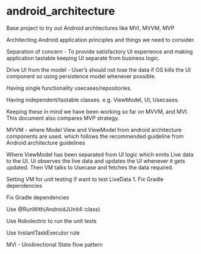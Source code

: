 # android_architecture
Base project to try out Android architectures like MVI, MVVM, MVP

Architecting Android application principles and things we need to consider.

Separation of concern -  To provide satisfactory UI experience and making application tastable keeping UI separate from business logic.

Drive UI from the model - User’s should not lose the data if OS kills the UI component so using persistence model whenever possible. 

Having single functionality usecases/repositories.   

Having independent/tastable classes. e.g. ViewModel, UI, Usecases.

Keeping these in mind we have been working so far on MVVM, and MVI. This document also compares MVP strategy. 

MVVM - where Model View and ViewModel from android architecture components are used. which follows the recommended guideline from Android architecture guidelines 

Where ViewModel has been separated from UI logic which emits Live data to the UI. Ui observes the live data and updates the UI whenever it gets updated. Then VM talks to Usecase and fetches the data required. 

Setting VM for unit testing if want to test LiveData 1. Fix Gradle dependencies 

Fix Gradle dependencies 

Use @RunWith(AndroidJUnit4::class)

Use Robolectric to run the unit tests 

Use InstantTaskExecutor rule

MVI - Unidirectional State flow pattern 
